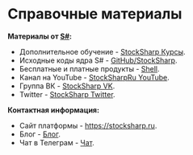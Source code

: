 # Справочные материалы

**Материалы от [S\#](../api.md):**

- Дополнительное обучение \- [StockSharp Курсы](https://stocksharp.ru/edu/).
- Исходные коды ядра S\# \- [GitHub\/StockSharp](https://github.com/StockSharp/StockSharp).
- Бесплатные и платные продукты \- [Shell](https://stocksharp.ru/store/).
- Канал на YouTube \- [StockSharpRu YouTube](https://www.youtube.com/@stocksharpru).
- Группа ВК \- [StockSharp VK](https://vk.com/stocksharp).
- Twitter \- [StockSharp Twitter](https://twitter.com/stocksharp).

**Контактная информация:**

- Сайт платформы \- [https:\/\/stocksharp.ru](https://stocksharp.ru/).
- Блог \- [Блог](https://stocksharp.ru/blog/).
- Чат в Телеграм \- [Чат](https://t.me/stocksharpchat/1).
